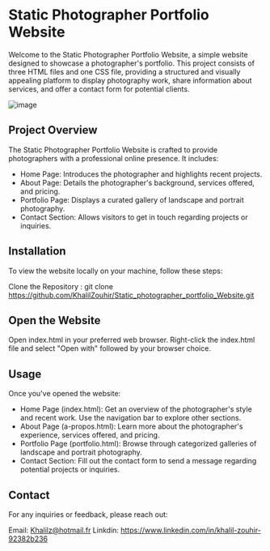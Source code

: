 # Static Photographer Portfolio Website
Welcome to the Static Photographer Portfolio Website, a simple website designed to showcase a photographer's portfolio. This project consists of three HTML files and one CSS file,
providing a structured and visually appealing platform to display photography work, share information about services, and offer a contact form for potential clients.

![image](https://github.com/user-attachments/assets/2a2c7ea6-9baf-45ce-aa03-3fefedac2cc5)

## Project Overview
The Static Photographer Portfolio Website is crafted to provide photographers with a professional online presence. It includes:

* Home Page: Introduces the photographer and highlights recent projects.
* About Page: Details the photographer's background, services offered, and pricing.
* Portfolio Page: Displays a curated gallery of landscape and portrait photography.
* Contact Section: Allows visitors to get in touch regarding projects or inquiries.
  
## Installation
To view the website locally on your machine, follow these steps:

Clone the Repository :
git clone https://github.com/KhalilZouhir/Static_photographer_portfolio_Website.git

## Open the Website
Open index.html in your preferred web browser.
Right-click the index.html file and select "Open with" followed by your browser choice.

## Usage
Once you've opened the website:

* Home Page (index.html): Get an overview of the photographer's style and recent work. Use the navigation bar to explore other sections.
* About Page (a-propos.html): Learn more about the photographer's experience, services offered, and pricing.
* Portfolio Page (portfolio.html): Browse through categorized galleries of landscape and portrait photography.
* Contact Section: Fill out the contact form to send a message regarding potential projects or inquiries.

## Contact
For any inquiries or feedback, please reach out:

Email: Khalilz@hotmail.fr
Linkdin: https://www.linkedin.com/in/khalil-zouhir-92382b236




